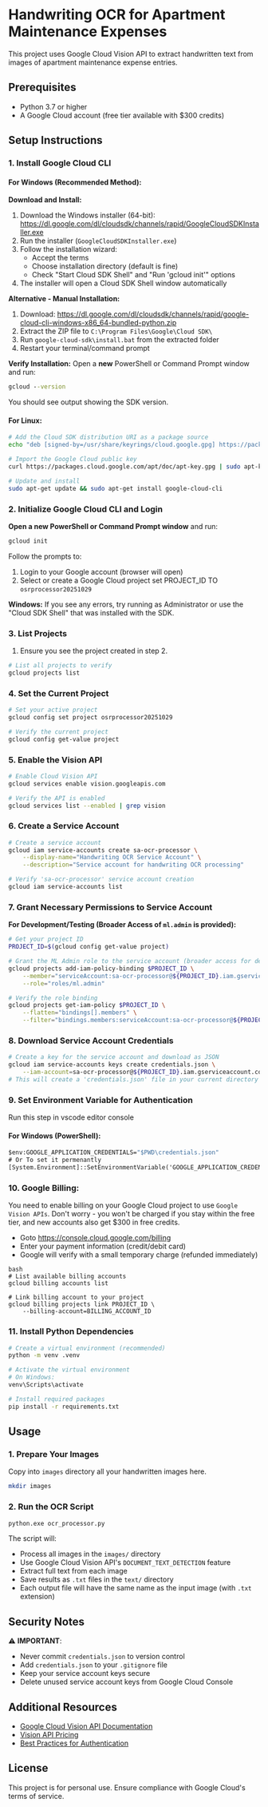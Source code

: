 # Handwriting OCR for Apartment Maintenance Expenses

This project uses Google Cloud Vision API to extract handwritten text from images of apartment maintenance expense entries.

## Prerequisites

- Python 3.7 or higher
- A Google Cloud account (free tier available with $300 credits)

## Setup Instructions

### 1. Install Google Cloud CLI

#### For Windows (Recommended Method):

**Download and Install:**
1. Download the Windows installer (64-bit): https://dl.google.com/dl/cloudsdk/channels/rapid/GoogleCloudSDKInstaller.exe
2. Run the installer (`GoogleCloudSDKInstaller.exe`)
3. Follow the installation wizard:
   - Accept the terms
   - Choose installation directory (default is fine)
   - Check "Start Cloud SDK Shell" and "Run 'gcloud init'" options
4. The installer will open a Cloud SDK Shell window automatically

**Alternative - Manual Installation:**
1. Download: https://dl.google.com/dl/cloudsdk/channels/rapid/google-cloud-cli-windows-x86_64-bundled-python.zip
2. Extract the ZIP file to `C:\Program Files\Google\Cloud SDK\`
3. Run `google-cloud-sdk\install.bat` from the extracted folder
4. Restart your terminal/command prompt

**Verify Installation:**
Open a **new** PowerShell or Command Prompt window and run:
```cmd
gcloud --version
```

You should see output showing the SDK version.

#### For Linux:
```bash
# Add the Cloud SDK distribution URI as a package source
echo "deb [signed-by=/usr/share/keyrings/cloud.google.gpg] https://packages.cloud.google.com/apt cloud-sdk main" | sudo tee -a /etc/apt/sources.list.d/google-cloud-sdk.list

# Import the Google Cloud public key
curl https://packages.cloud.google.com/apt/doc/apt-key.gpg | sudo apt-key --keyring /usr/share/keyrings/cloud.google.gpg add -

# Update and install
sudo apt-get update && sudo apt-get install google-cloud-cli
```

### 2. Initialize Google Cloud CLI and Login

**Open a new PowerShell or Command Prompt window** and run:

```cmd
gcloud init
```


Follow the prompts to:
1. Login to your Google account (browser will open)
2. Select or create a Google Cloud project set PROJECT_ID TO `osrprocessor20251029`

**Windows:** If you see any errors, try running as Administrator or use the "Cloud SDK Shell" that was installed with the SDK.

### 3. List Projects
1. Ensure you see the project created in step 2. 

```bash
# List all projects to verify
gcloud projects list
```

### 4. Set the Current Project

```bash
# Set your active project
gcloud config set project osrprocessor20251029

# Verify the current project
gcloud config get-value project
```

### 5. Enable the Vision API

```bash
# Enable Cloud Vision API
gcloud services enable vision.googleapis.com

# Verify the API is enabled
gcloud services list --enabled | grep vision
```

### 6. Create a Service Account

```bash
# Create a service account
gcloud iam service-accounts create sa-ocr-processor \
    --display-name="Handwriting OCR Service Account" \
    --description="Service account for handwriting OCR processing"

# Verify 'sa-ocr-processor' service account creation
gcloud iam service-accounts list
```

### 7. Grant Necessary Permissions to Service Account
**For Development/Testing (Broader Access of `ml.admin` is provided):**

```bash
# Get your project ID
PROJECT_ID=$(gcloud config get-value project)

# Grant the ML Admin role to the service account (broader access for development)
gcloud projects add-iam-policy-binding $PROJECT_ID \
    --member="serviceAccount:sa-ocr-processor@${PROJECT_ID}.iam.gserviceaccount.com" \
    --role="roles/ml.admin"

# Verify the role binding
gcloud projects get-iam-policy $PROJECT_ID \
    --flatten="bindings[].members" \
    --filter="bindings.members:serviceAccount:sa-ocr-processor@${PROJECT_ID}.iam.gserviceaccount.com"
```
### 8. Download Service Account Credentials

```bash
# Create a key for the service account and download as JSON
gcloud iam service-accounts keys create credentials.json \
    --iam-account=sa-ocr-processor@${PROJECT_ID}.iam.gserviceaccount.com
# This will create a 'credentials.json' file in your current directory
```

### 9. Set Environment Variable for Authentication
Run this step in  vscode editor console
#### For Windows (PowerShell):
```cmd
$env:GOOGLE_APPLICATION_CREDENTIALS="$PWD\credentials.json"
# Or To set it permenantly
[System.Environment]::SetEnvironmentVariable('GOOGLE_APPLICATION_CREDENTIALS', "$PWD\credentials.json", 'User')
```
### 10. Google Billing: 

You need to enable billing on your Google Cloud project to use `Google Vision APIs`. Don't worry - you won't be charged if you stay within the free tier, and new accounts also get $300 in free credits. 
- Goto https://console.cloud.google.com/billing
- Enter your payment information (credit/debit card)
- Google will verify with a small temporary charge (refunded immediately)


```
bash
# List available billing accounts
gcloud billing accounts list

# Link billing account to your project
gcloud billing projects link PROJECT_ID \
    --billing-account=BILLING_ACCOUNT_ID
```

### 11. Install Python Dependencies

```bash
# Create a virtual environment (recommended)
python -m venv .venv

# Activate the virtual environment
# On Windows:
venv\Scripts\activate

# Install required packages
pip install -r requirements.txt
```


## Usage

### 1. Prepare Your Images
Copy into  `images` directory all your handwritten images here. 
```bash
mkdir images
```
### 2. Run the OCR Script
```bash
python.exe ocr_processor.py
```

The script will:
- Process all images in the `images/` directory
- Use Google Cloud Vision API's `DOCUMENT_TEXT_DETECTION` feature
- Extract full text from each image
- Save results as `.txt` files in the `text/` directory
- Each output file will have the same name as the input image (with `.txt` extension)

## Security Notes

⚠️ **IMPORTANT**: 
- Never commit `credentials.json` to version control
- Add `credentials.json` to your `.gitignore` file
- Keep your service account keys secure
- Delete unused service account keys from Google Cloud Console

## Additional Resources

- [Google Cloud Vision API Documentation](https://cloud.google.com/vision/docs)
- [Vision API Pricing](https://cloud.google.com/vision/pricing)
- [Best Practices for Authentication](https://cloud.google.com/docs/authentication/best-practices)

## License
This project is for personal use. Ensure compliance with Google Cloud's terms of service.